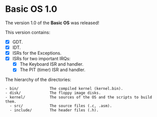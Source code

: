 Basic OS 1.0
============

The version 1.0 of the **Basic OS** was released!

This version contains:

- [x] GDT.
- [x] IDT.
- [x] ISRs for the Exceptions.
- [x] ISRs for two important IRQs:
  - [x] The Keyboard ISR and handler.
  - [x] The PIT (timer) ISR and handler.

The hierarchy of the directories:

```
- bin/			    The compiled kernel (kernel.bin).
- disk/			    The floppy image disks.
- kernel/	    	The sources of the OS and the scripts to build them.
  - src/	    	The source files (.c, .asm).
  - include/		The header files (.h).
```
